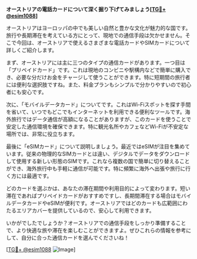 **オーストリアの電話カードについて深く掘り下げてみましょう[[TG💪+ @esim1088](https://t.me/s/esim1088)]**

オーストリアはヨーロッパの中でも美しい自然と豊かな文化が魅力的な国です。旅行や長期滞在を考えている方にとって、現地での通信手段は欠かせません。そこで今回は、オーストリアで使えるさまざまな電話カードやSIMカードについて詳しくご紹介します。

まず、オーストリアには主に三つのタイプの通信カードがあります。一つ目は「プリペイドカード」です。これは現地のコンビニや駅構内などで簡単に購入でき、必要な分だけお金をチャージして使うことができます。特に短期間の旅行者には便利な選択肢ですね。また、料金プランもシンプルで分かりやすいので初心者にも安心です。

次に、「モバイルデータカード」についてです。これはWi-Fiスポットを探す手間を省いて、いつでもどこでもインターネットを利用できる便利なツールです。海外旅行ではデータ通信が高額になることがありますが、このカードを使うことで安定した通信環境を確保できます。特に観光名所やカフェなどWi-Fiが不安定な場所では、非常に役立ちます。

最後に「eSIMカード」について説明しましょう。最近ではeSIMが注目を集めています。従来の物理的なSIMカードとは違い、デジタルでデータをダウンロードして使用する新しい形態のSIMです。これなら複数の国で簡単に切り替えることができ、海外旅行中も手軽に通信が可能です。特に頻繁に海外へ出張や旅行に行く方には最適です。

どのカードを選ぶかは、あなたの滞在期間や利用目的によって変わります。短い滞在であればプリペイドカードがおすすめですし、長期間滞在する場合はモバイルデータカードやeSIMが便利です。オーストリアではどのカードも広範囲にわたるエリアカバーを提供しているので、安心して利用できます。

いかがでしたでしょうか？オーストリアでの通信手段をしっかり準備することで、より快適な旅や滞在を楽しむことができますよ。ぜひこれらの情報を参考にして、自分に合った通信カードを選んでくださいね！

[[TG💪+ @esim1088](https://t.me/s/esim1088) ![Image](https://i.postimg.cc/Y0z9fWf4/image.png)]
